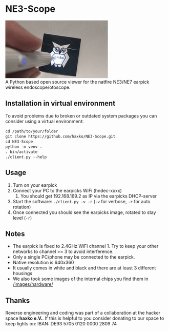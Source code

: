 # NE3-Scope
![demo animation](images/NE3_demo.gif)   
A Python based open source viewer for the natfire NE3/NE7 earpick wireless endoscope/otoscope.

## Installation in virtual environment

To avoid problems due to broken or outdated system packages you can consider using a virtual environment:

```
cd /path/to/your/folder
git clone https://github.com/haxko/NE3-Scope.git
cd NE3-Scope
python -m venv .
. bin/activate
./client.py --help
```

## Usage
1. Turn on your earpick
1. Connect your PC to the earpicks WiFi (hndec-xxxx)
   1. You should get 192.168.169.2 as IP via the earpicks DHCP-server
1. Start the software: `./client.py -v -r` (`-v` for verbose, `-r` for auto rotation)
1. Once connected you should see the earpicks image, rotated to stay level (`-r`)

## Notes

- The earpick is fixed to 2.4GHz WiFi channel 1. Try to keep your other networks to channel >= 3 to avoid interference.
- Only a single PC/phone may be connected to the earpick.
- Native resolution is 640x360
- It usually comes in white and black and there are at least 3 different housings
- We also took some images of the internal chips you find them in [/images/hardware/](/images/hardware/)

## Thanks

Reverse engineering and coding was part of a collaboration at the hacker space **haxko e.V.**. If this is helpful to you consider donating to our space to keep lights on: IBAN: DE93 5705 0120 0000 2809 74
